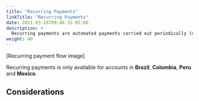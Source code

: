 ```yaml
---
title: "Recurring Payments"
linkTitle: "Recurring Payments"
date: 2021-03-26T09:46:32-05:00
description: >
  Recurring payments are automated payments carried out periodically (daily, monthly, or annually). They correspond to charges authorized by the customer of goods or services such as memberships, subscriptions, policies, or receipts with a fixed value.  
weight: 40
---
```


[Recurring payment flow image]

Recurring payments is only available for accounts in **Brazil**, **Colombia**, **Peru** and **Mexico**.

## Considerations
